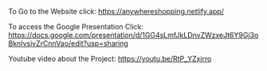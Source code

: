 To Go to the Website click: https://anywhereshopping.netlify.app/

To access the Google Presentation Click: https://docs.google.com/presentation/d/1GG4sLmfJkLDnvZWzxeJt6Y9Gj3oBknIvsivZrCnnVao/edit?usp=sharing

Youtube video about the Project: https://youtu.be/RtP_YZxjrro
